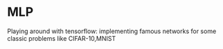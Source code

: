 # MLP

Playing around with tensorflow: implementing famous networks for some classic problems like
CIFAR-10,MNIST
